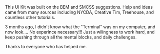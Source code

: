 This UI Kit was built on the BEM and SMCSS suggestions.   Help and ideas came from many sources including NYCDA, Creative Tim, Treehouse, and countless other tutorials.   

3 months ago, I didn't know what the "Terminal" was on my computer, and now look....
No experince necessary!!!  Just a wilingness to work hard, and keep pushing through all the mental blocks, and daily challenges.  

Thanks to everyone who has helped me.   